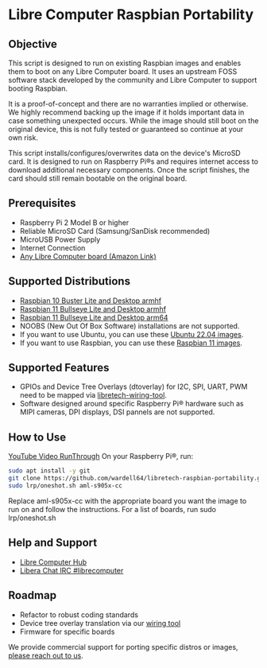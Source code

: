 # Libre Computer Raspbian Portability
## Objective
This script is designed to run on existing Raspbian images and enables them
to boot on any Libre Computer board. It uses an upstream FOSS software stack
developed by the community and Libre Computer to support booting Raspbian.

It is a proof-of-concept and there are no warranties implied or otherwise.
We highly recommend backing up the image if it holds important data in case
something unexpected occurs. While the image should still boot on the original
device, this is not fully tested or guaranteed so continue at your own risk.

This script installs/configures/overwrites data on the device's MicroSD card.
It is designed to run on Raspberry Pi&reg;s and requires internet access to 
download additional necessary components. Once the script finishes, the card
should still remain bootable on the original board.

## Prerequisites
- Raspberry Pi 2 Model B or higher
- Reliable MicroSD Card (Samsung/SanDisk recommended)
- MicroUSB Power Supply
- Internet Connection
- [Any Libre Computer board (Amazon Link)](https://amzn.to/3c2xvAS)

## Supported Distributions
- [Raspbian 10 Buster Lite and Desktop armhf](https://www.raspberrypi.com/software/operating-systems/#raspberry-pi-os-legacy)
- [Raspbian 11 Bullseye Lite and Desktop armhf](https://www.raspberrypi.com/software/operating-systems/#raspberry-pi-os-32-bit)
- [Raspbian 11 Bullseye Lite and Desktop arm64](https://www.raspberrypi.com/software/operating-systems/#raspberry-pi-os-64-bit)
- NOOBS (New Out Of Box Software) installations are not supported.
- If you want to use Ubuntu, you can use these [Ubuntu 22.04 images](https://hub.libre.computer/t/ubuntu-22-04-1-jammy-lts-for-libre-computer-boards/20).
- If you want to use Raspbian, you can use these [Raspbian 11 images](https://hub.libre.computer/t/raspbian-11-bullseye-for-libre-computer-boards/82).

## Supported Features
- GPIOs and Device Tree Overlays (dtoverlay) for I2C, SPI, UART, PWM need to be mapped via [libretech-wiring-tool](https://github.com/libre-computer-project/libretech-wiring-tool.git).
- Software designed around specific Raspberry Pi&reg; hardware such as MIPI cameras, DPI displays, DSI pannels are not supported.

## How to Use
[YouTube Video RunThrough](https://www.youtube.com/watch?v=IK9hq4qYVeE)
On your Raspberry Pi:registered:, run:
```bash
sudo apt install -y git
git clone https://github.com/wardell64/libretech-raspbian-portability.git lrp
sudo lrp/oneshot.sh aml-s905x-cc
```
Replace aml-s905x-cc with the appropriate board you want the image to run on and follow the instructions.
For a list of boards, run sudo lrp/oneshot.sh

## Help and Support
- [Libre Computer Hub](https://hub.libre.computer/t/feedback-for-raspbian-portability/32)
- [Libera Chat IRC #librecomputer](https://web.libera.chat/#librecomputer)

## Roadmap
- Refactor to robust coding standards
- Device tree overlay translation via our [wiring tool](https://github.com/libre-computer-project/libretech-wiring-tool.git)
- Firmware for specific boards

We provide commercial support for porting specific distros or images, [please reach out to us](https://libre.computer/#contact).
